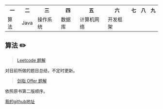 <div>
    <table border="0">
	  <tr>
	    <th>一</th>
	    <th>二</th>
            <th>三</th>
	    <th>四</th>
	    <th>五</th>
	    <th>六</th>
	    <th>七</th>
	    <th>八</th>
	    <th>九</th>
	  </tr>
	  <tr>
	    <td>算法</td>
	    <td>Java</td>
	    <td>操作系统</td>
	    <td>数据库</td>
	    <td>计算机网络</td>
	    <td>开发框架</td>
	    <td></td>
	    <td></td>
	    <td></td>
	  </tr>
    </table>
</div>

## 算法 :pencil2:

> [Leetcode 题解](https://github.com/hexiangbin/Learning-Summary/blob/master/notes/LeetCode%E9%A2%98%E8%A7%A3.md)

对目前所做的题目总结，不定时更新。

> [剑指 Offer 题解](https://github.com/hexiangbin/Learning-Summary/blob/master/notes/%E5%89%91%E6%8C%87offer%E9%A2%98%E8%A7%A3.md)

依照原书第二版顺序。



[我的github地址](https://github.com/hexiangbin/algorithm)
